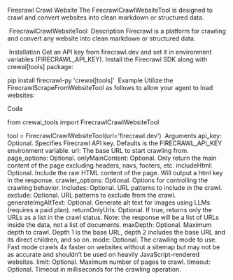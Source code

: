 Firecrawl Crawl Website
The FirecrawlCrawlWebsiteTool is designed to crawl and convert websites into clean markdown or structured data.

​
FirecrawlCrawlWebsiteTool
​
Description
Firecrawl is a platform for crawling and convert any website into clean markdown or structured data.

​
Installation
Get an API key from firecrawl.dev and set it in environment variables (FIRECRAWL_API_KEY).
Install the Firecrawl SDK along with crewai[tools] package:

pip install firecrawl-py 'crewai[tools]'
​
Example
Utilize the FirecrawlScrapeFromWebsiteTool as follows to allow your agent to load websites:

Code

from crewai_tools import FirecrawlCrawlWebsiteTool

tool = FirecrawlCrawlWebsiteTool(url='firecrawl.dev')
​
Arguments
api_key: Optional. Specifies Firecrawl API key. Defaults is the FIRECRAWL_API_KEY environment variable.
url: The base URL to start crawling from.
page_options: Optional.
onlyMainContent: Optional. Only return the main content of the page excluding headers, navs, footers, etc.
includeHtml: Optional. Include the raw HTML content of the page. Will output a html key in the response.
crawler_options: Optional. Options for controlling the crawling behavior.
includes: Optional. URL patterns to include in the crawl.
exclude: Optional. URL patterns to exclude from the crawl.
generateImgAltText: Optional. Generate alt text for images using LLMs (requires a paid plan).
returnOnlyUrls: Optional. If true, returns only the URLs as a list in the crawl status. Note: the response will be a list of URLs inside the data, not a list of documents.
maxDepth: Optional. Maximum depth to crawl. Depth 1 is the base URL, depth 2 includes the base URL and its direct children, and so on.
mode: Optional. The crawling mode to use. Fast mode crawls 4x faster on websites without a sitemap but may not be as accurate and shouldn’t be used on heavily JavaScript-rendered websites.
limit: Optional. Maximum number of pages to crawl.
timeout: Optional. Timeout in milliseconds for the crawling operation.